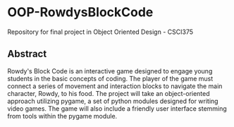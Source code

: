 # OOP-RowdysBlockCode
Repository for final project in Object Oriented Design - CSCI375

## Abstract
Rowdy's Block Code is an interactive game designed to engage young students in the basic concepts of coding. The player of the game must connect a series of movement and interaction blocks to navigate the main character, Rowdy, to his food. The project will take an object-oriented approach utilizing pygame, a set of python modules designed for writing video games. The game will also include a friendly user interface stemming from tools within the pygame module. 
